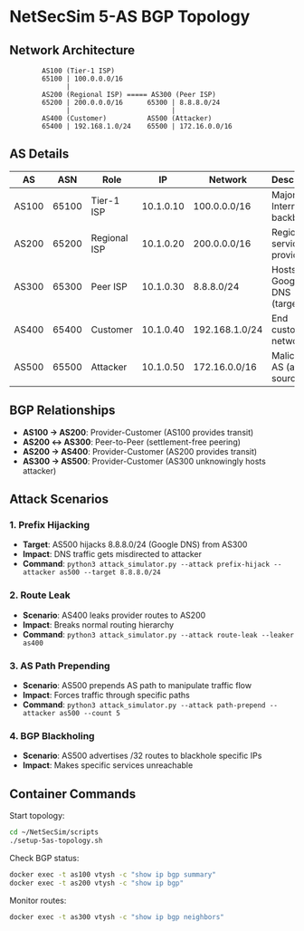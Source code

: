 # NetSecSim 5-AS BGP Topology

## Network Architecture

```
        AS100 (Tier-1 ISP)
        65100 | 100.0.0.0/16
              |
        AS200 (Regional ISP) ===== AS300 (Peer ISP)
        65200 | 200.0.0.0/16      65300 | 8.8.8.0/24
              |                         |
        AS400 (Customer)          AS500 (Attacker)
        65400 | 192.168.1.0/24    65500 | 172.16.0.0/16
```

## AS Details

| AS | ASN | Role | IP | Network | Description |
|----|-----|------|----|---------| ------------|
| AS100 | 65100 | Tier-1 ISP | 10.1.0.10 | 100.0.0.0/16 | Major Internet backbone |
| AS200 | 65200 | Regional ISP | 10.1.0.20 | 200.0.0.0/16 | Regional service provider |
| AS300 | 65300 | Peer ISP | 10.1.0.30 | 8.8.8.0/24 | Hosts Google DNS (target) |
| AS400 | 65400 | Customer | 10.1.0.40 | 192.168.1.0/24 | End customer network |
| AS500 | 65500 | Attacker | 10.1.0.50 | 172.16.0.0/16 | Malicious AS (attack source) |

## BGP Relationships

- **AS100 → AS200**: Provider-Customer (AS100 provides transit)
- **AS200 ↔ AS300**: Peer-to-Peer (settlement-free peering)
- **AS200 → AS400**: Provider-Customer (AS200 provides transit)
- **AS300 → AS500**: Provider-Customer (AS300 unknowingly hosts attacker)

## Attack Scenarios

### 1. Prefix Hijacking
- **Target**: AS500 hijacks 8.8.8.0/24 (Google DNS) from AS300
- **Impact**: DNS traffic gets misdirected to attacker
- **Command**: `python3 attack_simulator.py --attack prefix-hijack --attacker as500 --target 8.8.8.0/24`

### 2. Route Leak
- **Scenario**: AS400 leaks provider routes to AS200
- **Impact**: Breaks normal routing hierarchy
- **Command**: `python3 attack_simulator.py --attack route-leak --leaker as400`

### 3. AS Path Prepending
- **Scenario**: AS500 prepends AS path to manipulate traffic flow
- **Impact**: Forces traffic through specific paths
- **Command**: `python3 attack_simulator.py --attack path-prepend --attacker as500 --count 5`

### 4. BGP Blackholing
- **Scenario**: AS500 advertises /32 routes to blackhole specific IPs
- **Impact**: Makes specific services unreachable

## Container Commands

Start topology:
```bash
cd ~/NetSecSim/scripts
./setup-5as-topology.sh
```

Check BGP status:
```bash
docker exec -t as100 vtysh -c "show ip bgp summary"
docker exec -t as200 vtysh -c "show ip bgp"
```

Monitor routes:
```bash
docker exec -t as300 vtysh -c "show ip bgp neighbors"
```
